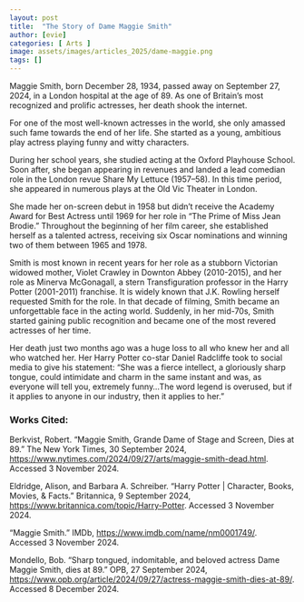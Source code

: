 ```yaml
---
layout: post
title:  "The Story of Dame Maggie Smith"
author: [evie]
categories: [ Arts ]
image: assets/images/articles_2025/dame-maggie.png
tags: []
---
```


Maggie Smith, born December 28, 1934, passed away on September 27, 2024, in a London hospital at the age of 89. As one of Britain’s most recognized and prolific actresses, her death shook the internet. 

For one of the most well-known actresses in the world, she only amassed such fame towards the end of her life. She started as a young, ambitious play actress playing funny and witty characters.

During her school years, she studied acting at the Oxford Playhouse School. Soon after, she began appearing in revenues and landed a lead comedian role in the London revue Share My Lettuce (1957–58). In this time period, she appeared in numerous plays at the Old Vic Theater in London. 

She made her on-screen debut in 1958 but didn’t receive the Academy Award for Best Actress until 1969 for her role in “The Prime of Miss Jean Brodie.” Throughout the beginning of her film career, she established herself as a talented actress, receiving six Oscar nominations and winning two of them between 1965 and 1978. 

Smith is most known in recent years for her role as a stubborn Victorian widowed mother, Violet Crawley in Downton Abbey (2010-2015), and her role as Minerva McGonagall, a stern Transfiguration professor in the Harry Potter (2001-2011) franchise. It is widely known that J.K. Rowling herself requested Smith for the role. In that decade of filming, Smith became an unforgettable face in the acting world. Suddenly, in her mid-70s, Smith started gaining public recognition and became one of the most revered actresses of her time. 

Her death just two months ago was a huge loss to all who knew her and all who watched her. Her Harry Potter co-star Daniel Radcliffe took to social media to give his statement: “She was a fierce intellect, a gloriously sharp tongue, could intimidate and charm in the same instant and was, as everyone will tell you, extremely funny…The word legend is overused, but if it applies to anyone in our industry, then it applies to her.” 
  

### Works Cited:

Berkvist, Robert. “Maggie Smith, Grande Dame of Stage and Screen, Dies at 89.” The New York Times, 30 September 2024, https://www.nytimes.com/2024/09/27/arts/maggie-smith-dead.html. Accessed 3 November 2024.

Eldridge, Alison, and Barbara A. Schreiber. “Harry Potter | Character, Books, Movies, & Facts.” Britannica, 9 September 2024, https://www.britannica.com/topic/Harry-Potter. Accessed 3 November 2024.

“Maggie Smith.” IMDb, https://www.imdb.com/name/nm0001749/. Accessed 3 November 2024.

Mondello, Bob. “Sharp tongued, indomitable, and beloved actress Dame Maggie Smith, dies at 89.” OPB, 27 September 2024, https://www.opb.org/article/2024/09/27/actress-maggie-smith-dies-at-89/. Accessed 8 December 2024.
